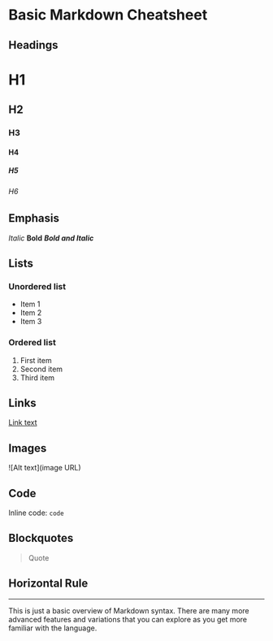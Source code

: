 # Basic Markdown Cheatsheet

## Headings
# H1
## H2
### H3
#### H4
##### H5
###### H6

## Emphasis
*Italic*
**Bold**
***Bold and Italic***

## Lists
### Unordered list
- Item 1
- Item 2
- Item 3

### Ordered list
1. First item
2. Second item
3. Third item

## Links
[Link text](URL)

## Images
![Alt text](image URL)

## Code
Inline code: `code`

## Blockquotes
> Quote

## Horizontal Rule
---

This is just a basic overview of Markdown syntax. There are many more advanced features and variations that you can explore as you get more familiar with the language.

